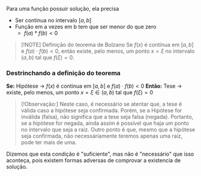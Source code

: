 Para uma função possuir solução, ela precisa
- Ser continua no intervalo $[a,b]$ 
- Função em a vezes em b tem que ser menor do que zero
	- $f(a)*f(b)<0$

> [!NOTE] Definição do teorema de Bolzano
> Se $f(x)$ é contínua em $[a,b]$ e $f(a) \cdot f(b) < 0$, então existe, pelo menos, um ponto $x = \xi$ no intervalo $(a,b)$ tal que $f(\xi) = 0$. 

### Destrinchando a definição do teorema

**Se:**
Hipótese -> $f(x)$ é continua em $[a,b]$ e $f(a) \cdot f(b) < 0$ 
**Então:**
Tese -> existe, pelo menos, um ponto $x = \xi \in (a,b)$ tal que $f(\xi) = 0$


> [!Observação:]
> Neste caso, é necessário se atentar que, a tese é válida caso a hipótese seja confirmada. Porém, se a Hipótese for inválida (falsa), não significa que a tese seja falsa (negada).
> Portanto, se a hipótese for negada, ainda assim é possível que haja um ponto no intervalo que seja a raiz.
> Outro ponto é que, mesmo que a hipótese seja confirmada, não necessáriamente teremos apenas uma raiz, pode ter mais de uma. 
  >
 Dizemos que esta condição é "suficiente", mas não é "necessário" que isso aconteça, pois existem formas adversas de comprovar a existencia de solução. 
  > 
   
   
   


